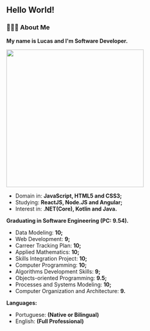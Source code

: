 ## Hello World!

### 👨🏻‍💻 About Me 

**My name is Lucas and I'm Software Developer.**

<img align='center' src="https://github.com/fonluc/fonluc/blob/main/software-engineering.gif"  width="360" ></img>

                                                                                 


* Domain in: **JavaScript, HTML5 and CSS3;**
* Studying: **ReactJS, Node.JS and Angular;**
* Interest in: **.NET(Core), Kotlin and Java.**
 
**Graduating in Software Engineering (PC: 9.54).**

- Data Modeling: **10;**
- Web Development: **9;**
- Carreer Tracking Plan: **10;**
- Applied Mathematics: **10;**
- Skills Integration Project: **10;**
- Computer Programming: **10;**
- Algorithms Development Skills: **9;**
- Objects-oriented Programming: **9.5;**
- Processes and Systems Modeling: **10;**
- Computer Organization and Architecture: **9.**

**Languages:**

- Portuguese: **(Native or Bilingual)**
- English: **(Full Professional)**
